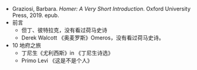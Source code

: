 - Graziosi, Barbara. _Homer: A Very Short Introduction_. Oxford University Press, 2019. epub.
- 前言
	- 但丁、彼特拉克，没有看过荷马史诗
	- Derek Walcott 《奥麦罗斯》Omeros，没有看过荷马史诗。
- 10 地府之旅
	- 丁尼生《尤利西斯》in 《丁尼生诗选》
	- Primo Levi 《这是不是个人》